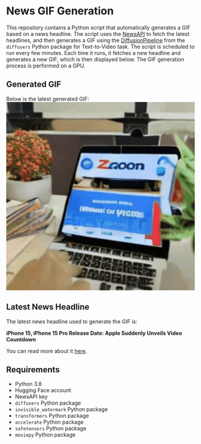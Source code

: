 # News GIF Generation
This repository contains a Python script that automatically generates a GIF based on a news headline. The script uses the [NewsAPI](https://newsapi.org/) to fetch the latest headlines, and then generates a GIF using the [DiffusionPipeline](https://github.com/huggingface/diffusers) from the `diffusers` Python package for Text-to-Video task.
The script is scheduled to run every few minutes. Each time it runs, it fetches a new headline and generates a new GIF, which is then displayed below. The GIF generation process is performed on a GPU.

## Generated GIF
Below is the latest generated GIF:
![Generated GIF](output.gif?raw=true&v=1694219394)

## Latest News Headline
The latest news headline used to generate the GIF is:

**iPhone 15, iPhone 15 Pro Release Date: Apple Suddenly Unveils Video Countdown**

You can read more about it [here](https://www.forbes.com/sites/davidphelan/2023/09/07/iphone-15-iphone-15-pro-release-date-apple-suddenly-unveils-video-countdown-iphone-15-pro-max/).

## Requirements
- Python 3.8
- Hugging Face account
- NewsAPI key
- `diffusers` Python package
- `invisible_watermark` Python package
- `transformers` Python package
- `accelerate` Python package
- `safetensors` Python package
- `moviepy` Python package
